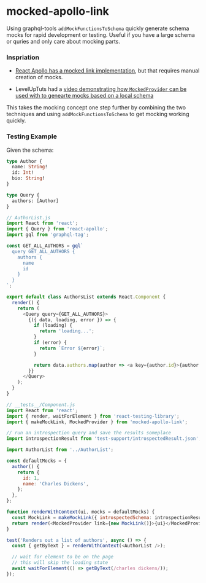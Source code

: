 # mocked-apollo-link

Using graphql-tools `addMockFunctionsToSchema` quickly generate schema mocks for rapid development or testing. Useful if you have a large schema or quries and only care about mocking parts.

### Inspriation

- [React Apollo has a mocked link implementation](https://www.apollographql.com/docs/react/recipes/testing.html#MockedProvider), but that requires manual creation of mocks.

- LevelUpTuts had a [video demonstrating how `MockedProvider` can be used with to genearte mocks based on a local schema](https://www.youtube.com/watch?v=OCBWsscJFEQ)

This takes the mocking concept one step further by combining the two techniques and using `addMockFunctionsToSchema` to get mocking working quickly.

### Testing Example

Given the schema:

```graphql
type Author {
  name: String!
  id: Int!
  bio: String!
}

type Query {
  authors: [Author]
}
```

```javascript
// AuthorList.js
import React from 'react';
import { Query } from 'react-apollo';
import gql from 'graphql-tag';

const GET_ALL_AUTHORS = gql`
  query GET_ALL_AUTHORS {
    authors {
      name
      id
    }
  }
`;

export default class AuthorsList extends React.Component {
  render() {
    return (
      <Query query={GET_ALL_AUTHORS}>
        {({ data, loading, error }) => {
          if (loading) {
            return 'loading...';
          }
          if (error) {
            return `Error ${error}`;
          }

          return data.authors.map(author => <a key={author.id}>{author.name}</a>);
        }}
      </Query>
    );
  }
}
```

```javascript
// __tests__/Component.js
import React from 'react';
import { render, waitForElement } from 'react-testing-library';
import { makeMockLink, MockedProvider } from 'mocked-apollo-link';

// run an introspection query and save the results someplace
import introspectionResult from 'test-support/introspectedResult.json';

import AuthorList from '../AuthorList';

const defaultMocks = {
  author() {
    return {
      id: 1,
      name: 'Charles Dickens',
    };
  },
};

function renderWithContext(ui, mocks = defaultMocks) {
  const MockLink = makeMockLink({ introspectedSchema: introspectionResult, mocks });
  return render(<MockedProvider link={new MockLink()}>{ui}</MockedProvider>);
}

test('Renders out a list of authors', async () => {
  const { getByText } = renderWithContext(<AuthorList />);

  // wait for element to be on the page
  // this will skip the loading state
  await waitForElement(() => getByText(/charles dickens/));
});
```
